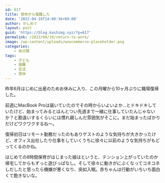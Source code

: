 ```yaml
---
id: 617
title: 育休から復職した
date: '2022-04-19T14:00:36+09:00'
author: かしめぐ
layout: post
guid: 'https://blog.kashimg.xyz/?p=617'
permalink: /2022/04/19/return-to-work/
image: /wp-content/uploads/woocommerce-placeholder.png
categories:
    - 未分類
tags:
    - 子ども
    - 復職
    - 生活
    - 育休
---
```


昨年6月はじめに出産のためお休みに入り、この月曜から10ヶ月ぶりに職場復帰した。

前週にMacBook Proは届いていたのでその時からいよいよか…とドキドキしていたけど、始まってみるとほんとつい先週まで一緒に仕事していたんじゃないか？と勘違いするくらいには慣れ親しんだ雰囲気がそこに。まだ始まったばかりだけどワクワクするね〜。

復帰初日はリモート勤務だったのもありゲストのような気持ちが大きかったけど、オフィス出社したり仕事をしていくうちに徐々に以前のような気持ちがもどってくるのかね。

はじめての8時間保育がはじまった娘はというと、テンション上がっていたのか帰宅してからもずっと遊びっぱなし。そして徐々に動きがにぶくなってコネコネしだしたと思ったら機嫌が悪くなり、突如入眠。赤ちゃんは行動がいちいち面白くて飽きないな。